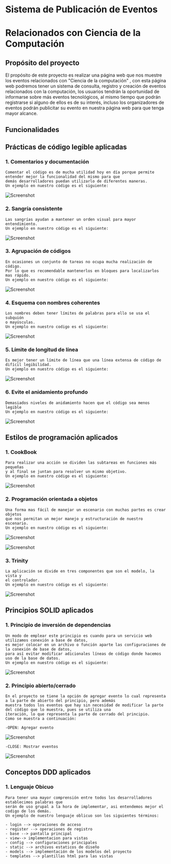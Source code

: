 # Sistema de Publicación de Eventos 
# Relacionados con Ciencia de la Computación

## Propósito del proyecto


El propósito de este proyecto es realizar una página web que nos muestre los
eventos relacionados con "Ciencia de la computación" , con esta página web podremos tener un sistema de consulta, registro y creación 
de eventos relacionados con la computación, los usuarios tendrán la oportunidad de informarse sobre más eventos tecnológicos, 
al mismo tiempo que podrán registrarse si alguno de ellos es de su interés, incluso los organizadores de eventos podrán publicitar
su evento en nuestra página web para que tenga mayor alcance. 

## Funcionalidades

## Prácticas de código legible aplicadas

### 1. Comentarios y documentación 

    Comentar el código es de mucha utilidad hoy en día porque permite entender mejor la funcionalidad del mismo para que
    demás desarrolladores puedan utilizarlo de diferentes maneras. 
    Un ejemplo en nuestro código es el siguiente:
    
  ![Screenshot](Imagenes/screen1.png)
    
### 2. Sangría consistente 

    Las sangrías ayudan a mantener un orden visual para mayor entendimiento.
    Un ejemplo en nuestro código es el siguiente:
    
  ![Screenshot](Imagenes/screen2.png)
    
 ### 3. Agrupación de códigos 

    En ocasiones un conjunto de tareas no ocupa mucha realización de código.
    Por lo que es recomendable mantenerlos en bloques para localizarlos mas rápido.
    Un ejemplo en nuestro código es el siguiente:
    
  ![Screenshot](Imagenes/screen3.png)   
    

  ### 4. Esquema con nombres coherentes

    Los nombres deben tener límites de palabras para ello se usa el subquión 
    o mayúsculas.
    Un ejemplo en nuestro codigo es el siguiente:
    
  ![Screenshot](Imagenes/screen4.png)   
  
  
  ### 5. Límite de longitud de línea

    Es mejor tener un límite de línea que una línea extensa de código de
    difícil legibilidad.
    Un ejemplo en nuestro código es el siguiente:
    
  ![Screenshot](Imagenes/screen5.png)   
    
    
   ### 6. Evite el anidamiento profundo

    Demasiados niveles de anidamiento hacen que el código sea menos legible
    Un ejemplo en nuestro código es el siguiente:
    
  ![Screenshot](Imagenes/screen6.png) 


## Estilos de programación aplicados

### 1. CookBook 

    Para realizar una acción se dividen las subtareas en funciones más pequeñas
    y al final se juntan para resolver un mismo objetivo.
    Un ejemplo en nuestro código es el siguiente:
    
  ![Screenshot](Imagenes/screen7.png)

### 2. Programación orientada a objetos

    Una forma mas fácil de manejar un escenario con muchas partes es crear objetos
    que nos permitan un mejor manejo y estructuración de nuestro escenario. 
    Un ejemplo en nuestro código es el siguiente:
    
  ![Screenshot](Imagenes/screen8.png)
  
  ![Screenshot](Imagenes/screen9.png)

### 3. Trinity

    La aplicación se divide en tres componentes que son el modelo, la vista y
    el controlador. 
    Un ejemplo en nuestro código es el siguiente:
    
  ![Screenshot](Imagenes/screen10.png)

## Principios SOLID aplicados

### 1. Principio de inversión de dependencias 
    
    Un modo de emplear este principio es cuando para un servicio web utilizamos conexión a base de datos,
    es mejor colocar en un archivo o función aparte las configuraciones de la conexión de base de datos,
    para así evitar modificar adicionales líneas de código donde hacemos uso de la base de datos.
    Un ejemplo en nuestro código es el siguiente:
    
  ![Screenshot](Imagenes/screen11.png)
  
### 2. Principio abierto/cerrado
    
    En el proyecto se tiene la opción de agregar evento lo cual representa a la parte de abierto del principio, pero además 
    muestra todos los eventos que hay sin necesidad de modificar la parte del código que lo muestra, pues se utiliza una 
    iteración, lo que representa la parte de cerrado del principio.
    Como se muestra a continuación:
    
    -OPEN: Agregar evento
   ![Screenshot](Imagenes/screen13.png)
   
    -CLOSE: Mostrar eventos
   ![Screenshot](Imagenes/screen12.png)
    
    


## Conceptos DDD aplicados 

### 1. Lenguaje Obicuo
    
    Para tener una mayor comprensión entre todos los desarrolladores establecimos palabras que
    serán de uso grupal a la hora de implementar, asi entendemos mejor el codigo de los demás.
    Un ejemplo de nuestro lenguaje oblicuo son los siguientes términos:
    
    - login --> operaciones de acceso
    - register --> operaciones de registro
    - base --> pantalla principal
    - view--> implementacion para vistas
    - config --> configuraciones principales
    - static --> archivos estaticos de diseño
    - models --> implementación de los modelos del proyecto
    - templates --> plantillas html para las vistas 
    
    
  









